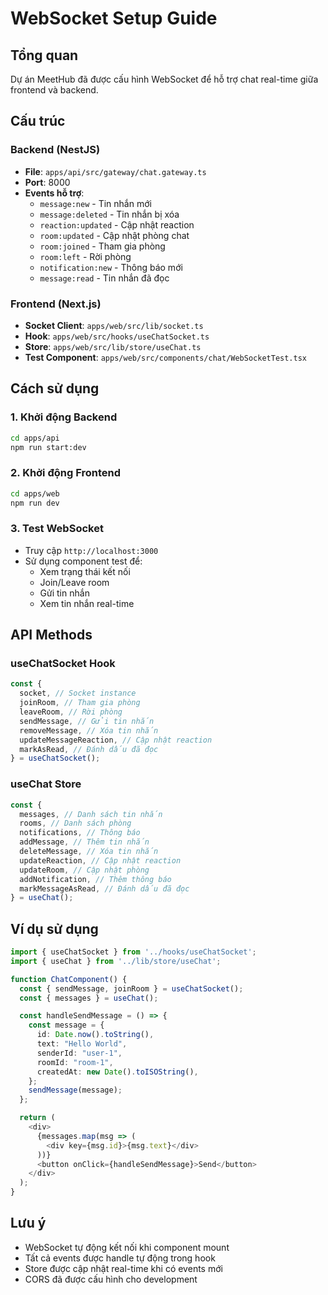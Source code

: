 # WebSocket Setup Guide

## Tổng quan

Dự án MeetHub đã được cấu hình WebSocket để hỗ trợ chat real-time giữa frontend và backend.

## Cấu trúc

### Backend (NestJS)

- **File**: `apps/api/src/gateway/chat.gateway.ts`
- **Port**: 8000
- **Events hỗ trợ**:
  - `message:new` - Tin nhắn mới
  - `message:deleted` - Tin nhắn bị xóa
  - `reaction:updated` - Cập nhật reaction
  - `room:updated` - Cập nhật phòng chat
  - `room:joined` - Tham gia phòng
  - `room:left` - Rời phòng
  - `notification:new` - Thông báo mới
  - `message:read` - Tin nhắn đã đọc

### Frontend (Next.js)

- **Socket Client**: `apps/web/src/lib/socket.ts`
- **Hook**: `apps/web/src/hooks/useChatSocket.ts`
- **Store**: `apps/web/src/lib/store/useChat.ts`
- **Test Component**: `apps/web/src/components/chat/WebSocketTest.tsx`

## Cách sử dụng

### 1. Khởi động Backend

```bash
cd apps/api
npm run start:dev
```

### 2. Khởi động Frontend

```bash
cd apps/web
npm run dev
```

### 3. Test WebSocket

- Truy cập `http://localhost:3000`
- Sử dụng component test để:
  - Xem trạng thái kết nối
  - Join/Leave room
  - Gửi tin nhắn
  - Xem tin nhắn real-time

## API Methods

### useChatSocket Hook

```typescript
const {
  socket, // Socket instance
  joinRoom, // Tham gia phòng
  leaveRoom, // Rời phòng
  sendMessage, // Gửi tin nhắn
  removeMessage, // Xóa tin nhắn
  updateMessageReaction, // Cập nhật reaction
  markAsRead, // Đánh dấu đã đọc
} = useChatSocket();
```

### useChat Store

```typescript
const {
  messages, // Danh sách tin nhắn
  rooms, // Danh sách phòng
  notifications, // Thông báo
  addMessage, // Thêm tin nhắn
  deleteMessage, // Xóa tin nhắn
  updateReaction, // Cập nhật reaction
  updateRoom, // Cập nhật phòng
  addNotification, // Thêm thông báo
  markMessageAsRead, // Đánh dấu đã đọc
} = useChat();
```

## Ví dụ sử dụng

```typescript
import { useChatSocket } from '../hooks/useChatSocket';
import { useChat } from '../lib/store/useChat';

function ChatComponent() {
  const { sendMessage, joinRoom } = useChatSocket();
  const { messages } = useChat();

  const handleSendMessage = () => {
    const message = {
      id: Date.now().toString(),
      text: "Hello World",
      senderId: "user-1",
      roomId: "room-1",
      createdAt: new Date().toISOString(),
    };
    sendMessage(message);
  };

  return (
    <div>
      {messages.map(msg => (
        <div key={msg.id}>{msg.text}</div>
      ))}
      <button onClick={handleSendMessage}>Send</button>
    </div>
  );
}
```

## Lưu ý

- WebSocket tự động kết nối khi component mount
- Tất cả events được handle tự động trong hook
- Store được cập nhật real-time khi có events mới
- CORS đã được cấu hình cho development
